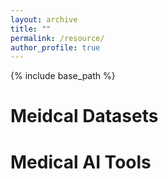 ```yaml
---
layout: archive
title: ""
permalink: /resource/
author_profile: true
---
```


{% include base_path %}

Meidcal Datasets
======


Medical AI Tools
======
